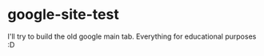 # google-site-test
I'll try to build the old google main tab. Everything for educational purposes :D
